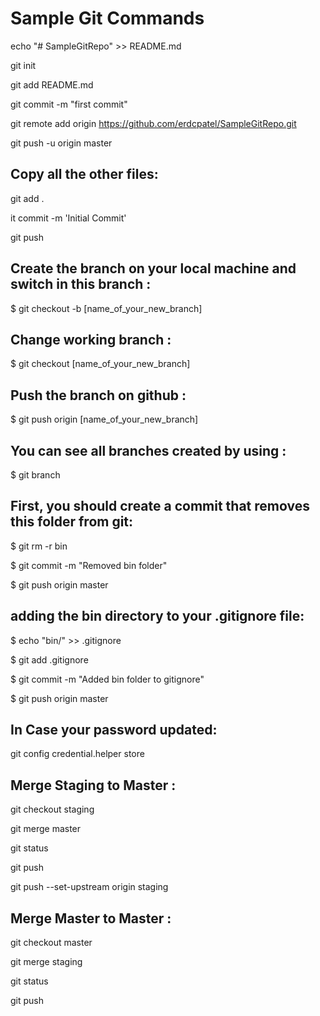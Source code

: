 # Sample Git Commands

echo "# SampleGitRepo" >> README.md

git init

git add README.md

git commit -m "first commit"

git remote add origin https://github.com/erdcpatel/SampleGitRepo.git

git push -u origin master

	
## Copy all the other files:

git add .

it commit -m 'Initial Commit'

git push



## Create the branch on your local machine and switch in this branch :
$ git checkout -b [name_of_your_new_branch]


## Change working branch :

$ git checkout [name_of_your_new_branch]


## Push the branch on github :

$ git push origin [name_of_your_new_branch]


## You can see all branches created by using :

$ git branch

## First, you should create a commit that removes this folder from git:
$ git rm -r bin

$ git commit -m "Removed bin folder"

$ git push origin master


## adding the bin directory to your .gitignore file:
$ echo "bin/" >> .gitignore

$ git add .gitignore

$ git commit -m "Added bin folder to gitignore"

$ git push origin master

## In Case your password updated:
git config credential.helper store


## Merge Staging to Master :

git checkout staging

git merge master

git status

git push 

git push --set-upstream origin staging

## Merge Master to Master :

git checkout master

git merge staging

git status

git push
